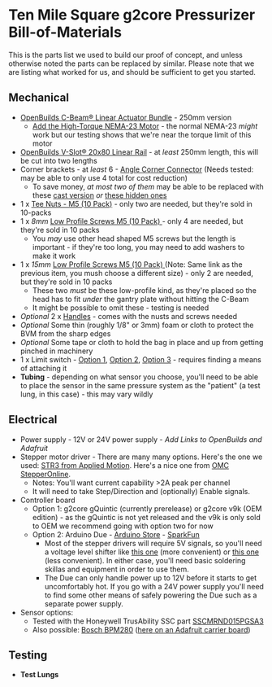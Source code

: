# Ten Mile Square g2core Pressurizer Bill-of-Materials

This is the parts list we used to build our proof of concept, and unless otherwise noted the parts can be replaced by similar. Please note that we are listing what worked for us, and should be sufficient to get you started.

## Mechanical

- [OpenBuilds C-Beam® Linear Actuator Bundle](https://openbuildspartstore.com/c-beam-linear-actuator-bundle/) - 250mm version
  - [Add the High-Torque NEMA-23 Motor](https://openbuildspartstore.com/nema-23-stepper-motor-high-torque-series/) - the normal NEMA-23 _might_ work but our testing shows that we're near the torque limit of this motor
- [OpenBuilds V-Slot® 20x80 Linear Rail](https://openbuildspartstore.com/v-slot-20x80-linear-rail/) - at _least_ 250mm length, this will be cut into two lengths
- Corner brackets - at _least_ 6 - [Angle Corner Connector](https://openbuildspartstore.com/black-angle-corner-connector/) (Needs tested: may be able to only use 4 total for cost reduction)
  - To save money, *at most two of them* may be able to be replaced with these [cast version](https://openbuildspartstore.com/cast-corner-bracket/) *or* [these hidden ones](https://openbuildspartstore.com/inside-hidden-corner-bracket/)
- 1 x [Tee Nuts - M5 (10 Pack)](https://openbuildspartstore.com/tee-nuts-m5-10-pack/) - only two are needed, but they're sold in 10-packs
- 1 x *8mm* [Low Profile Screws M5 (10 Pack)
](https://openbuildspartstore.com/low-profile-screws-m5-10-pack/) - only 4 are needed, but they're sold in 10 packs
  - You *may* use other head shaped M5 screws but the length is important - if they're too long, you may need to add washers to make it work
- 1 x *15mm* [Low Profile Screws M5 (10 Pack)
](https://openbuildspartstore.com/low-profile-screws-m5-10-pack/) (Note: Same link as the previous item, you mush choose a different size) - only 2 are needed, but they're sold in 10 packs
  - These two *must* be these low-profile kind, as they're placed so the head has to fit *under* the gantry plate without hitting the C-Beam
  - It might be possible to omit these - testing is needed
- *Optional* 2 x [Handles](https://openbuildspartstore.com/v-slot-door-handle/) - comes with the nusts and screws needed
- *Optional* Some thin (roughly 1/8" or 3mm) foam or cloth to protect the BVM from the sharp edges
- *Optional* Some tape or cloth to hold the bag in place and up from getting pinched in machinery
- 1 x Limit switch - [Option 1](https://openbuildspartstore.com/xtension-limit-switch-kit/), [Option 2](https://openbuildspartstore.com/micro-limit-switch-kit/), [Option 3](https://openbuildspartstore.com/micro-limit-switch/) - requires finding a means of attaching it
- **Tubing** - depending on what sensor you choose, you'll need to be able to place the sensor in the same pressure system as the "patient" (a test lung, in this case) - this may vary wildly

## Electrical

- Power supply - 12V or 24V power supply - *Add Links to OpenBuilds and Adafruit*
- Stepper motor driver - There are many many options. Here's the one we used: [STR3 from Applied Motion](https://www.applied-motion.com/products/STR3-miniature-advanced-microstep-drive). Here's a nice one from [OMC StepperOnline](https://www.omc-stepperonline.com/digital-stepper-driver-10-42a-20-50vdc-for-nema-17-23-24-stepper-motor-dm542t.html).
  - Notes: You'll want current capability >2A peak per channel
  - It will need to take Step/Direction and (optionally) Enable signals.
- Controller board
  - Option 1: g2core gQuintic (currently prerelease) or g2core v9k (OEM edition) - as the gQuintic is not yet released and the v9k is only sold to OEM we recommend going with option two for now
  - Option 2: Arduino Due - [Arduino Store](https://store.arduino.cc/usa/due) - [SparkFun](https://www.sparkfun.com/products/11589)
    - Most of the stepper drivers will require 5V signals, so you'll need a voltage level shifter like [this one](https://www.adafruit.com/product/757) (more convenient) or [this one](https://www.adafruit.com/product/1787) (less convenient). In either case, you'll need basic soldering skillas and equipment in order to use them.
    - The Due can only handle power up to 12V before it starts to get uncomfortably hot. If you go with a 24V power supply you'll need to find some other means of safely powering the Due such as a separate power supply.
- Sensor options:
  - Tested with the Honeywell TrusAbility SSC part [SSCMRND015PGSA3](https://www.digikey.com/product-detail/en/honeywell-sensing-and-productivity-solutions/SSCMRND015PGSA3/480-5405-ND/2863940)
  - Also possible: [Bosch BPM280](https://www.digikey.com/en/datasheets/bosch-sensortec/bosch-sensortec-bst-bmp280-ds001-19) ([here on an Adafruit carrier board](https://www.digikey.com/product-detail/en/adafruit-industries-llc/2651/1528-1358-ND/5604371))

## Testing

- **Test Lungs**
